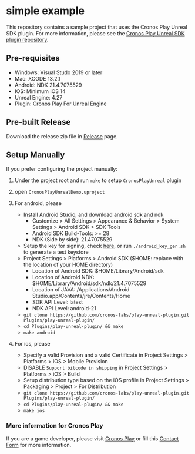 # simple example
This repository contains a sample project that uses the Cronos Play Unreal SDK plugin. For more
information, please see the [Cronos Play Unreal SDK plugin
repository](https://github.com/crypto-com/play-unreal-plugin).

## Pre-requisites
- Windows: Visual Studo 2019 or later
- Mac: XCODE 13.2.1
- Android: NDK 21.4.7075529
- IOS: Minimum IOS 14
- Unreal Engine: 4.27
- Plugin: Cronos Play For Unreal Engine

## Pre-built Release
Download the release zip file in [Release](https://github.com/cronos-labs/play-unreal-demo/releases) page.


## Setup Manually
If you prefer configuring the project manually:
1. Under the project root and run `make` to setup `CronosPlayUnreal` plugin
2. open `CronosPlayUnrealDemo.uproject`
3. For android, please
   - Install Android Studio, and download android sdk and ndk
     - Customize > All Settings > Appearance & Behavior > System Settings > Android SDK > SDK
       Tools
     - Android SDK Build-Tools: >= 28
     - NDK (Side by side): 21.47075529
   - Setup the key for signing, check
     [here](https://docs.unrealengine.com/4.27/en-US/SharingAndReleasing/Mobile/Android/DistributionSigning/),
     or run `./android_key_gen.sh` to generate a test keystore
   - Project Settings > Platforms > Android SDK ($HOME: replace with the location of your HOME
     directory)
     - Location of Android SDK: $HOME/Library/Android/sdk
     - Location of Android NDK: $HOME/Library/Android/sdk/ndk/21.4.7075529
     - Location of JAVA: /Applications/Android Studio.app/Contents/jre/Contents/Home
     - SDK API Level: latest
     - NDK API Level: android-21
   - `git clone https://github.com/cronos-labs/play-unreal-plugin.git Plugins/play-unreal-plugin/`
   - `cd Plugins/play-unreal-plugin/ && make`
   - `make android`

4. For ios, please
   - Specify a valid Provision and a valid Certificate in Project Settings > Platforms > iOS > Mobile Provision
   - DISABLE `Support bitcode in shipping` in Project Settings > Platforms > iOS > Build
   - Setup distribution type based on the iOS profile in Project Settings > Packaging > Project > For Distribution
   - `git clone https://github.com/cronos-labs/play-unreal-plugin.git Plugins/play-unreal-plugin/`
   - `cd Plugins/play-unreal-plugin/ && make`
   - `make ios`

### More information for Cronos Play
If you are a game developer, please visit [Cronos Play](https://cronos.org/play) or fill this
[Contact Form](https://airtable.com/shrFiQnLrcpeBp2lS) for more information.
